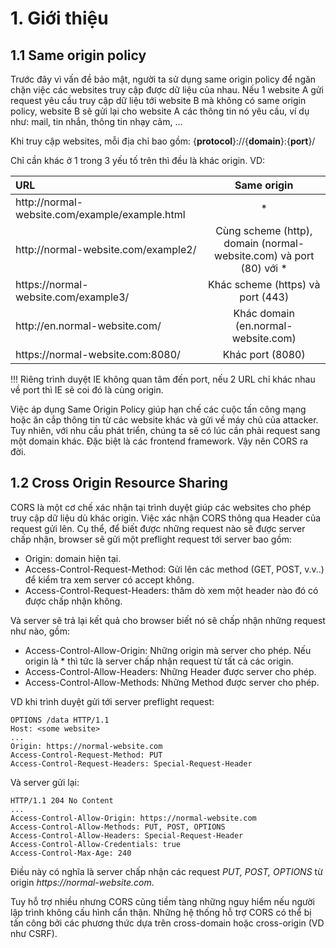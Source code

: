 # 1. Giới thiệu

## 1.1 Same origin policy

Trước đây vì vấn đề bảo mật, người ta sử dụng same origin policy để ngăn chặn việc các websites truy cập được dữ liệu của 
nhau. Nếu 1 website A gửi request yêu cầu truy cập dữ liệu tới website B mà không có same origin policy, website B sẽ gửi 
lại cho website A các thông tin nó yêu cầu, ví dụ như: mail, tin nhắn, thông tin nhạy cảm, ...

Khi truy cập websites, mỗi địa chỉ bao gồm: {**protocol**}://{**domain**}:{**port**}/

Chỉ cần khác ở 1 trong 3 yếu tố trên thì đều là khác origin. VD:

| URL | Same origin |
|:--------------|:-------:|
| http://<span></span>normal-website.com/example/example.html | * |
| http://<span></span>normal-website.com/example2/ | Cùng scheme (http), domain (normal-website.com) và port (80) với * |
| https://<span></span>normal-website.com/example3/ | Khác scheme (https) và port (443) |
| http://<span></span>en.normal-website.com/ | Khác domain (en.normal-website.com) |
| https://<span></span>normal-website.com:8080/ | Khác port (8080) |

!!! Riêng trình duyệt IE không quan tâm đến port, nếu 2 URL chỉ khác nhau về port thì IE sẽ coi đó là cùng origin. 

Việc áp dụng Same Origin Policy giúp hạn chế các cuộc tấn công mạng hoặc ăn cắp thông tin từ các website khác và gửi về máy chủ của attacker. Tuy nhiên, với nhu cầu phát triển, chúng ta sẽ có lúc cần phải request sang một domain khác. Đặc biệt là các frontend framework. Vậy nên CORS ra đời.

## 1.2 Cross Origin Resource Sharing

CORS là một cơ chế  xác nhận tại trình duyệt giúp các websites cho phép truy cập dữ liệu dù khác origin. 
Việc xác nhận CORS thông qua Header của request gửi lên. Cụ thể, để biết được những request nào sẽ được server chấp nhận, 
browser sẽ gửi một preflight request tới server bao gồm:
- Origin: domain hiện tại.
- Access-Control-Request-Method: Gửi lên các method (GET, POST, v.v..) để kiểm tra xem server có accept không.
- Access-Control-Request-Headers: thăm dò xem một header nào đó có được chấp nhận không.

Và server sẽ trả lại kết quả cho browser biết nó sẽ chấp nhận những request như nào, gồm:
- Access-Control-Allow-Origin: Những origin mà server cho phép. Nếu origin là * thì tức là server chấp nhận request từ 
tất cả các origin.
- Access-Control-Allow-Headers: Những Header được server cho phép.
- Access-Control-Allow-Methods: Những Method được server cho phép.

VD khi trình duyệt gửi tới server preflight request:
```
OPTIONS /data HTTP/1.1
Host: <some website>
...
Origin: https://normal-website.com
Access-Control-Request-Method: PUT
Access-Control-Request-Headers: Special-Request-Header
```

Và server gửi lại:
```
HTTP/1.1 204 No Content
...
Access-Control-Allow-Origin: https://normal-website.com
Access-Control-Allow-Methods: PUT, POST, OPTIONS
Access-Control-Allow-Headers: Special-Request-Header
Access-Control-Allow-Credentials: true
Access-Control-Max-Age: 240
```
Điều này có nghĩa là server chấp nhận các request *PUT, POST, OPTIONS* từ origin *https:<span></span>//normal-website.com*.

Tuy hỗ trợ nhiều nhưng CORS cũng tiềm tàng những nguy hiểm nếu người lập trình không cấu hình cẩn thận. Những hệ thống hỗ 
trợ CORS có thể bị tấn công bởi các phương thức dựa trên cross-domain hoặc cross-origin (VD như CSRF).
